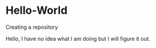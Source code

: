 # Hello-World
Creating a repository

Hello, 
I have no idea what I am doing but I will figure it out.
